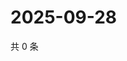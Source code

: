 # 2025-09-28

共 0 条

<!-- BEGIN ZHIHUQUESTIONS -->
<!-- 最后更新时间 Sun Sep 28 2025 20:19:10 GMT+0800 (China Standard Time) -->

<!-- END ZHIHUQUESTIONS -->
